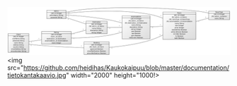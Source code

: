 ![Tietokantakaavio](https://github.com/heidihas/Kaukokaipuu/blob/master/documentation/tietokantakaavio.jpg)
<img src="https://github.com/heidihas/Kaukokaipuu/blob/master/documentation/tietokantakaavio.jpg" width="2000" height="1000!>
